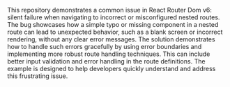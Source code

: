 This repository demonstrates a common issue in React Router Dom v6: silent failure when navigating to incorrect or misconfigured nested routes. The bug showcases how a simple typo or missing component in a nested route can lead to unexpected behavior, such as a blank screen or incorrect rendering, without any clear error messages. The solution demonstrates how to handle such errors gracefully by using error boundaries and implementing more robust route handling techniques.  This can include better input validation and error handling in the route definitions. The example is designed to help developers quickly understand and address this frustrating issue.